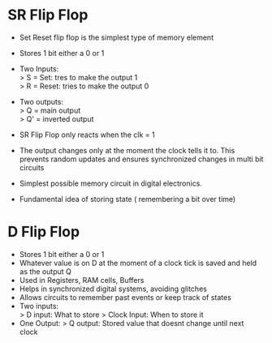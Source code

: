 # SR Flip Flop

- Set Reset flip flop is the simplest type of memory element
- Stores 1 bit either a 0 or 1
- Two Inputs: <br>
      > S = Set: tres to make the output 1 <br>
      > R = Reset: tries to make the output 0 <br>

- Two outputs: <br>
      > Q = main output <br>
      > Q' = inverted output <br>
    
- SR Flip Flop only reacts when the clk = 1
- The output changes only at the moment the clock tells it to. This prevents random updates and ensures synchronized
changes in multi bit circuits
- Simplest possible memory circuit in digital electronics.
- Fundamental idea of storing state ( remembering a bit over time)

# D Flip Flop
- Stores 1 bit either a 0 or 1
- Whatever value is on D at the moment of a clock tick is saved and held as the output Q
- Used in Registers, RAM cells, Buffers
- Helps in synchronized digital systems, avoiding glitches
- Allows circuits to remember past events or keep track of states
- Two inputs: <br>
      > D input: What to store
      > Clock Input: When to store it
- One Output:
      > Q output: Stored value that doesnt change until next clock
